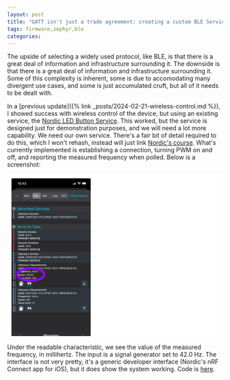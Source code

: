 ```yaml
---
layout: post
title: "GATT isn't just a trade agreement: creating a custom BLE Service"
tags: firmware,zephyr,ble
categories: 
---
```


The upside of selecting a widely used protocol, like BLE, is that there is a great deal of information and infrastructure surrounding it. The downside is that there is a great deal of information and infrastructure surrounding it. Some of this complexity is inherent, some is due to accomodating many divergent use cases, and some is just accumulated cruft, but all of it needs to be dealt with. 

<!--more-->

In a [previous update]({% link _posts/2024-02-21-wireless-control.md %}), I showed success with wireless control of the device, but using an existing service, the [Nordic LED Button Service](https://developer.nordicsemi.com/nRF_Connect_SDK/doc/latest/nrf/libraries/bluetooth_services/services/lbs.html). This worked, but the service is designed just for demonstration purposes, and we will need a lot more capability. We need our own service. There's a fair bit of detail required to do this, which I won't rehash, instead will just link [Nordic's course](https://academy.nordicsemi.com/courses/bluetooth-low-energy-fundamentals/). What's currently implemented is establishing a connection, turning PWM on and off, and reporting the measured frequency when polled. Below is a screenshot:

![screenshot](/assets/2024-03-02/wireless-freq-screenshot.png)

Under the readable characteristic, we see the value of the measured frequency, in millihertz. The input is a signal generator set to 42.0 Hz. The interface is not very pretty, it's a generic developer interface (Nordic's nRF Connect app for iOS), but it does show the system working. Code is [here](https://github.com/KalynaEnergy/mv/tree/v0.1.0).


